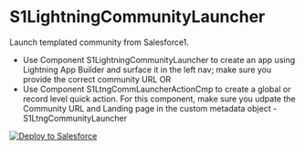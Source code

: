 # S1LightningCommunityLauncher

Launch templated community from Salesforce1. 
* Use Component S1LightningCommunityLauncher to create an app using Lightning App Builder and surface it in the left nav; make sure you provide the correct community URL
OR
* Use Component S1LtngCommLauncherActionCmp to create a global or record level quick action. For this component, make sure you udpate the Community URL and Landing page in the custom metadata object - S1LtngCommunityLauncher
<a href="https://githubsfdeploy.herokuapp.com?">
  <img alt="Deploy to Salesforce"
       src="https://raw.githubusercontent.com/afawcett/githubsfdeploy/master/deploy.png">
</a>
